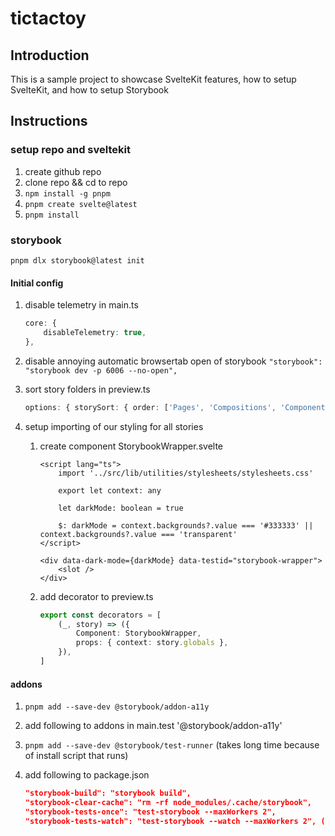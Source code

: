 # tictactoy

## Introduction

This is a sample project to showcase SvelteKit features, how to setup SvelteKit, and how to setup Storybook

## Instructions

### setup repo and sveltekit

1. create github repo
2. clone repo && cd to repo
3. `npm install -g pnpm`
4. `pnpm create svelte@latest`
5. `pnpm install`

### storybook

`pnpm dlx storybook@latest init`

#### Initial config

1. disable telemetry in main.ts

    ```ts
    core: {
        disableTelemetry: true,
    },
    ```

2. disable annoying automatic browsertab open of storybook `"storybook": "storybook dev -p 6006 --no-open",`

3. sort story folders in preview.ts

    ```ts
    options: { storySort: { order: ['Pages', 'Compositions', 'Components', 'Utilities'] } }.
    ```

4. setup importing of our styling for all stories

    1. create component StorybookWrapper.svelte

        ```svelte
        <script lang="ts">
            import '../src/lib/utilities/stylesheets/stylesheets.css'

            export let context: any

            let darkMode: boolean = true

            $: darkMode = context.backgrounds?.value === '#333333' || context.backgrounds?.value === 'transparent'
        </script>

        <div data-dark-mode={darkMode} data-testid="storybook-wrapper">
            <slot />
        </div>
        ```

    2. add decorator to preview.ts

        ```ts
        export const decorators = [
            (_, story) => ({
                Component: StorybookWrapper,
                props: { context: story.globals },
            }),
        ]
        ```

#### addons

1. `pnpm add --save-dev @storybook/addon-a11y`
2. add following to addons in main.test '@storybook/addon-a11y'
3. `pnpm add --save-dev @storybook/test-runner` (takes long time because of install script that runs)
4. add following to package.json

    ```json
    "storybook-build": "storybook build",
    "storybook-clear-cache": "rm -rf node_modules/.cache/storybook",
    "storybook-tests-once": "test-storybook --maxWorkers 2",
    "storybook-tests-watch": "test-storybook --watch --maxWorkers 2", (not really needed)
    ```
